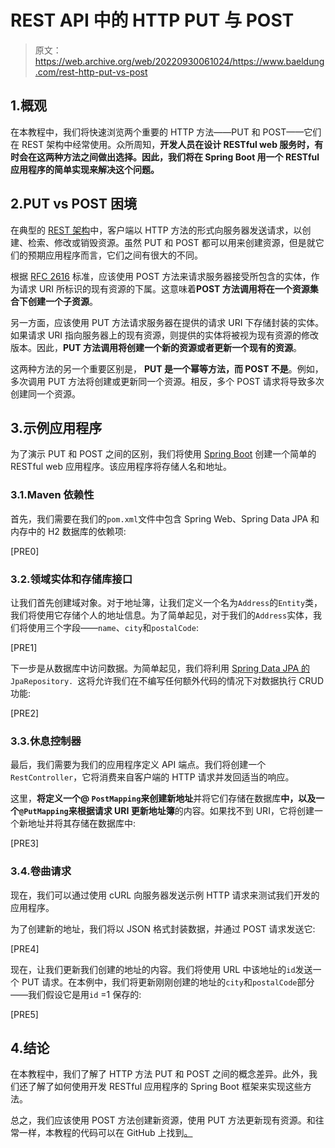 # REST API 中的 HTTP PUT 与 POST

> 原文：<https://web.archive.org/web/20220930061024/https://www.baeldung.com/rest-http-put-vs-post>

## 1.概观

在本教程中，我们将快速浏览两个重要的 HTTP 方法——PUT 和 POST——它们在 REST 架构中经常使用。众所周知，**开发人员在设计 RESTful web 服务时，有时会在这两种方法之间做出选择。因此，我们将在 Spring Boot 用一个 RESTful 应用程序的简单实现来解决这个问题。**

## 2.PUT vs POST 困境

在典型的 [REST 架构](/web/20220630011322/https://www.baeldung.com/cs/rest-architecture)中，客户端以 HTTP 方法的形式向服务器发送请求，以创建、检索、修改或销毁资源。虽然 PUT 和 POST 都可以用来创建资源，但是就它们的预期应用程序而言，它们之间有很大的不同。

根据 [RFC 2616](https://web.archive.org/web/20220630011322/https://tools.ietf.org/html/rfc2616) 标准，应该使用 POST 方法来请求服务器接受所包含的实体，作为请求 URI 所标识的现有资源的下属。这意味着**POST 方法调用将在一个资源集合下创建一个子资源**。

另一方面，应该使用 PUT 方法请求服务器在提供的请求 URI 下存储封装的实体。如果请求 URI 指向服务器上的现有资源，则提供的实体将被视为现有资源的修改版本。因此，**PUT 方法调用将创建一个新的资源或者更新一个现有的资源**。

这两种方法的另一个重要区别是， **PUT 是一个幂等方法，而 POST 不是**。例如，多次调用 PUT 方法将创建或更新同一个资源。相反，多个 POST 请求将导致多次创建同一个资源。

## 3.示例应用程序

为了演示 PUT 和 POST 之间的区别，我们将使用 [Spring Boot](/web/20220630011322/https://www.baeldung.com/spring-boot) 创建一个简单的 RESTful web 应用程序。该应用程序将存储人名和地址。

### 3.1.Maven 依赖性

首先，我们需要在我们的`pom.xml`文件中包含 Spring Web、Spring Data JPA 和内存中的 H2 数据库的依赖项:

[PRE0]

### 3.2.领域实体和存储库接口

让我们首先创建域对象。对于地址簿，让我们定义一个名为`Address`的`Entity`类，我们将使用它存储个人的地址信息。为了简单起见，对于我们的`Address`实体，我们将使用三个字段——`name`、`city`和`postalCode`:

[PRE1]

下一步是从数据库中访问数据。为简单起见，我们将利用 [Spring Data JPA 的](/web/20220630011322/https://www.baeldung.com/the-persistence-layer-with-spring-data-jpa) `JpaRepository. `这将允许我们在不编写任何额外代码的情况下对数据执行 CRUD 功能:

[PRE2]

### 3.3.休息控制器

最后，我们需要为我们的应用程序定义 API 端点。我们将创建一个`RestController`，它将消费来自客户端的 HTTP 请求并发回适当的响应。

这里，**将定义一个@ `PostMapping`来创建新地址**并将它们存储在数据库**中，以及一个`@PutMapping`来根据请求 URI 更新地址簿**的内容。如果找不到 URI，它将创建一个新地址并将其存储在数据库中:

[PRE3]

### 3.4.卷曲请求

现在，我们可以通过使用 cURL 向服务器发送示例 HTTP 请求来测试我们开发的应用程序。

为了创建新的地址，我们将以 JSON 格式封装数据，并通过 POST 请求发送它:

[PRE4]

现在，让我们更新我们创建的地址的内容。我们将使用 URL 中该地址的`id`发送一个 PUT 请求。在本例中，我们将更新刚刚创建的地址的`city`和`postalCode`部分——我们假设它是用`id` =1 保存的:

[PRE5]

## 4.结论

在本教程中，我们了解了 HTTP 方法 PUT 和 POST 之间的概念差异。此外，我们还了解了如何使用开发 RESTful 应用程序的 Spring Boot 框架来实现这些方法。

总之，我们应该使用 POST 方法创建新资源，使用 PUT 方法更新现有资源。和往常一样，本教程的代码可以在 GitHub 上找到[。](https://web.archive.org/web/20220630011322/https://github.com/eugenp/tutorials/tree/master/spring-web-modules/spring-rest-http-2)